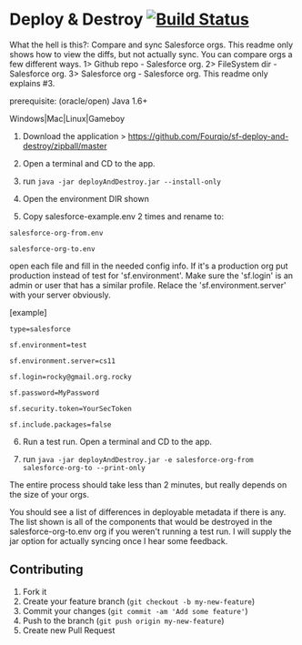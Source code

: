 # Deploy & Destroy [![Build Status](https://travis-ci.org/fourq/sf-deploy-and-destroy.png?branch=master)](https://travis-ci.org/fourq/sf-deploy-and-destroy)

What the hell is this?: Compare and sync Salesforce orgs. This readme only shows how to view the diffs, but not actually sync. You can compare orgs a few different ways. 1> Github repo - Salesforce org. 2> FileSystem dir - Salesforce org. 3> Salesforce org - Salesforce org. This readme only explains #3.

prerequisite: (oracle/open) Java 1.6+

Windows|Mac|Linux|Gameboy 

1. Download the application > https://github.com/Fourqio/sf-deploy-and-destroy/zipball/master 

2. Open a terminal and CD to the app.

3. run `java -jar deployAndDestroy.jar --install-only`

4. Open the environment DIR shown

5. Copy salesforce-example.env 2 times and rename to:

```
salesforce-org-from.env

salesforce-org-to.env
```

open each file and fill in the needed config info. If it's a production org put production instead of test for 'sf.environment'. Make sure the 'sf.login' is an admin or user that has a similar profile. Relace the 'sf.environment.server' with your server obviously. 

[example]

```
type=salesforce

sf.environment=test

sf.environment.server=cs11

sf.login=rocky@gmail.org.rocky

sf.password=MyPassword

sf.security.token=YourSecToken

sf.include.packages=false 
```

6. Run a test run. Open a terminal and CD to the app.

7. run `java -jar deployAndDestroy.jar -e salesforce-org-from salesforce-org-to --print-only`


The entire process should take less than 2 minutes, but really depends on the size of your orgs. 

You should see a list of differences in deployable metadata if there is any. The list shown is all of the components that would be destroyed in the salesforce-org-to.env org if you weren't running a test run. I will supply the jar option for actually syncing once I hear some feedback.


## Contributing

1. Fork it
2. Create your feature branch (`git checkout -b my-new-feature`)
3. Commit your changes (`git commit -am 'Add some feature'`)
4. Push to the branch (`git push origin my-new-feature`)
5. Create new Pull Request

